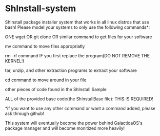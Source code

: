 # ShInstall-system
<p>ShInstall package installer system that works in all linux distros that use bash! Please model your systems to only use the following commands*:</p>
<p>ONE wget OR git clone OR similar command to get files for your software</p>
<p>mv command to move files appropriatly</p>
<p>rm -rf command IF you first replace the program(DO NOT REMOVE THE KERNEL!)</p>
<p>tar, unzip, and other extraction programs to extract your software</p>
<p>cd command to move around in your file</p>
<p>other pieces of code found in the ShInstall Sample
<p>ALL of the provided base code(the ShInstallBase file): THIS IS REQUIRED!</p>
<p>*if you want to use any other command or want a command added, please ask through github!</p>
<p>This system will eventually become the power behind GalacticaOS's package manager and will become monitized more heavily!</p>
